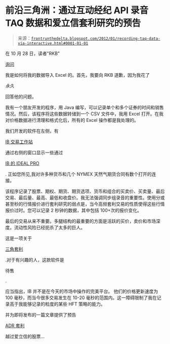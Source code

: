 <!--yml

category: 未分类

日期：2024 年 05 月 12 日 23:30:44

-->

# 前沿三角洲：通过互动经纪 API 录音 TAQ 数据和爱立信套利研究的预告

> 来源：[`frontrunthedelta.blogspot.com/2012/01/recording-taq-data-via-interactive.html#0001-01-01`](https://frontrunthedelta.blogspot.com/2012/01/recording-taq-data-via-interactive.html#0001-01-01)

在 10 月 28 日，读者"RKB"

[询问](http://frontrunthedelta.blogspot.com/2011/09/request-arb.html#comments)

我是如何将我的数据导入 Excel 的。首先，我要向 RKB 道歉，因为我花了

*永久*

回答他的问题。

我有一个朋友开发的程序，用 Java 编写，可以记录单个和多个证券的时间和销售情况。然后，该程序将这些数据转储到一个 CSV 文件中，我用 Excel 打开。在我对价格数据进行清理和格式化后，所有的 Excel 操作都是我处理的。

我们开发的软件在左侧，有

[IB 交易工作站](http://www.interactivebrokers.com/en/p.php?f=tws&ib_entity=llc)

通过右侧的窗口显示一些通过

[IB 的 IDEAL PRO](http://www.interactivebrokers.com/en/trading/exchanges.php?exch=ibfxpro)

. 正如您所见,我对许多种货币和几个 NYMEX 天然气期货合同有数个打开的连接。

该程序记录了股票、期权、期货、期货选项、货币和组合的买卖价、买卖量、最后交易、最后量、最高、最低和收盘价。我无法强调同步组录音的重要性。使用分或甚至秒的行情报价进行套利研究的弱点是，当今高频套利交易的性质使得这些行情报价过时。您可以记录 2 秒钟的数据，其中包括 100+次的报价变化。

最后的交易从来不重要。多腿结构的最重要的方面是活跃的买价，卖价和市场深度。流动性风险已经扼杀了太多的巨人。

这是一项关于

[三角套利](http://frontrunthedelta.blogspot.com/search/label/triangular%20arbitrage)

.对于有兴趣的人，这款软件是

待售

.

应当指出，IB 并不是在今天的市场中操作的完美平台。 他们的价格更新速度为 100 毫秒，而当今很多交易发生在 10-20 毫秒的范围内。这一障碍限制了我在记录高于我能够记录的粒度的某些 HFT 策略的能力。

并为即将发布的一篇文章提供了预告

[ADR 套利](http://frontrunthedelta.blogspot.com/search/label/adr%20arbitrage)

越过爱立信的股票...
